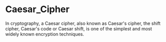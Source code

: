 # Caesar_Cipher
In cryptography, a Caesar cipher, also known as Caesar's cipher, the shift cipher, Caesar's code or Caesar shift, is one of the simplest and most widely known encryption techniques. 
